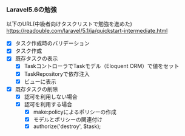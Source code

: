 ### Laravel5.6の勉強

以下のURL(中級者向けタスクリストで勉強を進めた)
https://readouble.com/laravel/5.1/ja/quickstart-intermediate.html

+ [x] タスク作成時のバリデーション
+ [x] タスク作成
+ [x] 既存タスクの表示
    + [x] TaskコントローラでTaskモデル（Eloquent ORM）で値をセット
    + [x] TaskRepositoryで依存注入
    + [x] ビューに表示
+ [x] 既存タスクの削除
    + [x] 認可を利用しない場合
    + [x] 認可を利用する場合
        + [x] make:policyによるポリシーの作成
        + [x] モデルとポリシーの関連付け
        + [x] authorize('destroy', $task);
